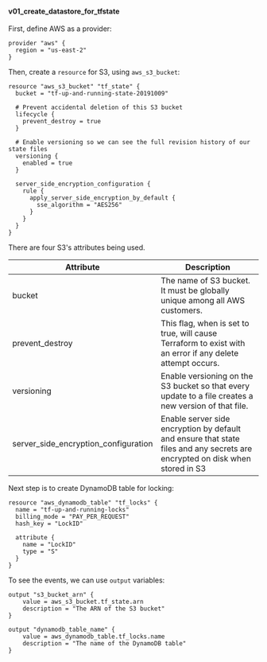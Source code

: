 #### v01_create_datastore_for_tfstate ####

First, define AWS as a provider:
```hcl
provider "aws" {
  region = "us-east-2"
}
```

Then, create a `resource` for S3, using `aws_s3_bucket`:
```hcl
resource "aws_s3_bucket" "tf_state" {
  bucket = "tf-up-and-running-state-20191009"

  # Prevent accidental deletion of this S3 bucket
  lifecycle {
    prevent_destroy = true
  }

  # Enable versioning so we can see the full revision history of our state files
  versioning {
    enabled = true
  }

  server_side_encryption_configuration {
    rule {
      apply_server_side_encryption_by_default {
        sse_algorithm = "AES256"
      }
    }
  }
}
```

There are four S3's attributes being used.

| Attribute | Description |
|---|---|
| bucket<img width="150px"/> | The name of S3 bucket. It must be globally unique among all AWS customers. |
| prevent_destroy | This flag, when is set to true, will cause Terraform to exist with an error if any delete attempt occurs. |
| versioning | Enable versioning on the S3 bucket so that every update to a file creates a new version of that file. |
| server_side_encryption_configuration | Enable server side encryption by default and ensure that state files and any secrets are encrypted on disk when stored in S3 |

Next step is to create DynamoDB table for locking:
```hcl
resource "aws_dynamodb_table" "tf_locks" {
  name = "tf-up-and-running-locks"
  billing_mode = "PAY_PER_REQUEST"
  hash_key = "LockID"

  attribute {
    name = "LockID"
    type = "S"
  }
}
```

To see the events, we can use `output` variables:
```hcl
output "s3_bucket_arn" {
	value = aws_s3_bucket.tf_state.arn
	description = "The ARN of the S3 bucket"
}

output "dynamodb_table_name" {
	value = aws_dynamodb_table.tf_locks.name
	description = "The name of the DynamoDB table"
}
```